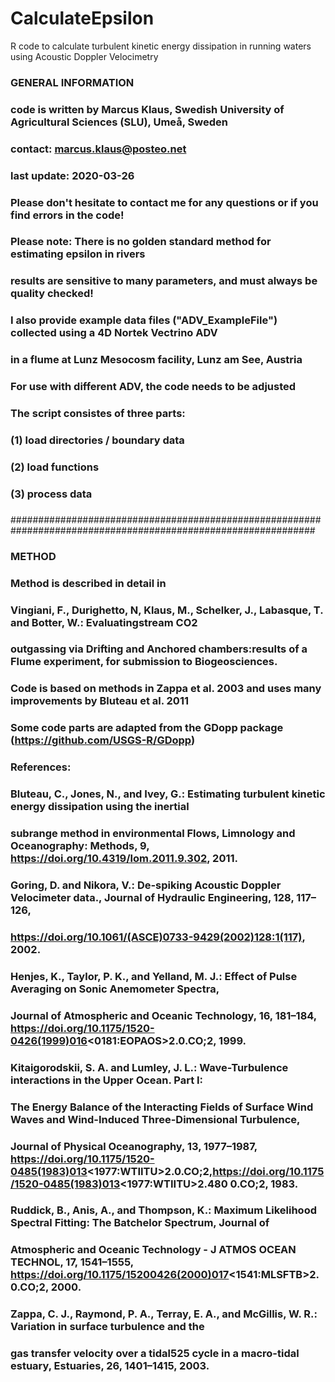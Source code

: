 # CalculateEpsilon
R code to calculate turbulent kinetic energy dissipation in running waters using Acoustic Doppler Velocimetry

### GENERAL INFORMATION
### code is written by Marcus Klaus, Swedish University of Agricultural Sciences (SLU), Umeå, Sweden
### contact: marcus.klaus@posteo.net
### last update: 2020-03-26
### 
### Please don't hesitate to contact me for any questions or if you find errors in the code!
###
### Please note: There is no golden standard method for estimating epsilon in rivers
### results are sensitive to many parameters, and must always be quality checked!
###
### I also provide example data files ("ADV_ExampleFile") collected using a 4D Nortek Vectrino ADV 
### in a flume at Lunz Mesocosm facility, Lunz am See, Austria
### 
### For use with different ADV, the code needs to be adjusted
###
### The script consistes of three parts: 
### (1) load directories / boundary data
### (2) load functions
### (3) process data
###
###############################################################################################################
### METHOD
### Method is described in detail in 
### Vingiani, F., Durighetto, N, Klaus, M., Schelker, J., Labasque, T. and Botter, W.: Evaluatingstream CO2 
### outgassing via Drifting and Anchored chambers:results of a Flume experiment, for submission to Biogeosciences.
###  
### Code is based on methods in Zappa et al. 2003 and uses many improvements by Bluteau et al. 2011
### Some code parts are adapted from the GDopp package (https://github.com/USGS-R/GDopp)
###
### References:
###
### Bluteau, C., Jones, N., and Ivey, G.: Estimating turbulent kinetic energy dissipation using the inertial 
### subrange method in environmental Flows, Limnology and Oceanography: Methods, 9, https://doi.org/10.4319/lom.2011.9.302, 2011.
###
### Goring, D. and Nikora, V.: De-spiking Acoustic Doppler Velocimeter data., Journal of Hydraulic Engineering, 128, 117–126, 
### https://doi.org/10.1061/(ASCE)0733-9429(2002)128:1(117), 2002.
###
### Henjes, K., Taylor, P. K., and Yelland, M. J.: Effect of Pulse Averaging on Sonic Anemometer Spectra, 
### Journal of Atmospheric and Oceanic Technology, 16, 181–184, https://doi.org/10.1175/1520-0426(1999)016<0181:EOPAOS>2.0.CO;2, 1999.
###
### Kitaigorodskii, S. A. and Lumley, J. L.: Wave-Turbulence interactions in the Upper Ocean. Part I: 
### The Energy Balance of the Interacting Fields of Surface Wind Waves and Wind-Induced Three-Dimensional Turbulence, 
### Journal of Physical Oceanography, 13, 1977–1987, https://doi.org/10.1175/1520-0485(1983)013<1977:WTIITU>2.0.CO;2,https://doi.org/10.1175/1520-0485(1983)013<1977:WTIITU>2.480 0.CO;2, 1983.
###
### Ruddick, B., Anis, A., and Thompson, K.: Maximum Likelihood Spectral Fitting: The Batchelor Spectrum, Journal of
### Atmospheric and Oceanic Technology - J ATMOS OCEAN TECHNOL, 17, 1541–1555, https://doi.org/10.1175/15200426(2000)017<1541:MLSFTB>2.0.CO;2, 2000.
###
### Zappa, C. J., Raymond, P. A., Terray, E. A., and McGillis, W. R.: Variation in surface turbulence and the 
### gas transfer velocity over a tidal525 cycle in a macro-tidal estuary, Estuaries, 26, 1401–1415, 2003.
###

